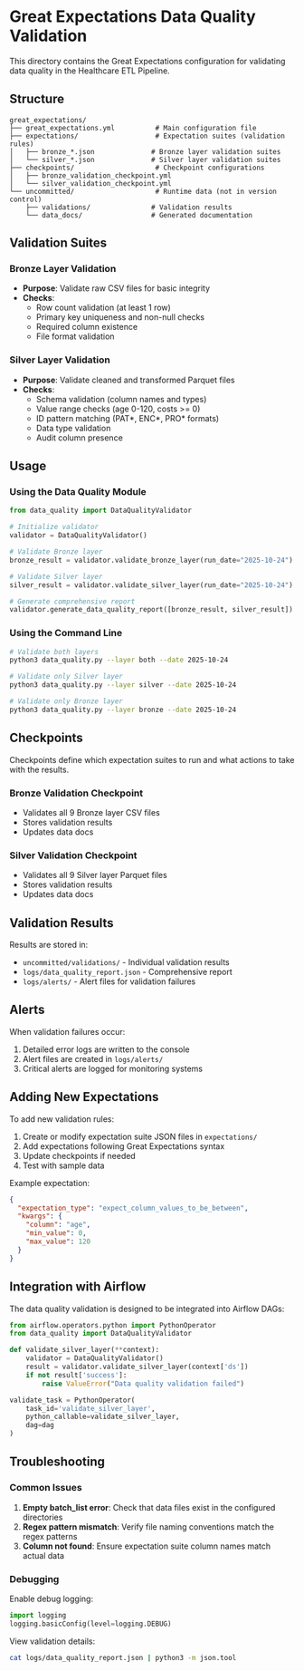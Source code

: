# Great Expectations Data Quality Validation

This directory contains the Great Expectations configuration for validating data quality in the Healthcare ETL Pipeline.

## Structure

```
great_expectations/
├── great_expectations.yml          # Main configuration file
├── expectations/                   # Expectation suites (validation rules)
│   ├── bronze_*.json              # Bronze layer validation suites
│   └── silver_*.json              # Silver layer validation suites
├── checkpoints/                    # Checkpoint configurations
│   ├── bronze_validation_checkpoint.yml
│   └── silver_validation_checkpoint.yml
└── uncommitted/                    # Runtime data (not in version control)
    ├── validations/               # Validation results
    └── data_docs/                 # Generated documentation
```

## Validation Suites

### Bronze Layer Validation
- **Purpose**: Validate raw CSV files for basic integrity
- **Checks**:
  - Row count validation (at least 1 row)
  - Primary key uniqueness and non-null checks
  - Required column existence
  - File format validation

### Silver Layer Validation
- **Purpose**: Validate cleaned and transformed Parquet files
- **Checks**:
  - Schema validation (column names and types)
  - Value range checks (age 0-120, costs >= 0)
  - ID pattern matching (PAT*, ENC*, PRO* formats)
  - Data type validation
  - Audit column presence

## Usage

### Using the Data Quality Module

```python
from data_quality import DataQualityValidator

# Initialize validator
validator = DataQualityValidator()

# Validate Bronze layer
bronze_result = validator.validate_bronze_layer(run_date="2025-10-24")

# Validate Silver layer
silver_result = validator.validate_silver_layer(run_date="2025-10-24")

# Generate comprehensive report
validator.generate_data_quality_report([bronze_result, silver_result])
```

### Using the Command Line

```bash
# Validate both layers
python3 data_quality.py --layer both --date 2025-10-24

# Validate only Silver layer
python3 data_quality.py --layer silver --date 2025-10-24

# Validate only Bronze layer
python3 data_quality.py --layer bronze --date 2025-10-24
```

## Checkpoints

Checkpoints define which expectation suites to run and what actions to take with the results.

### Bronze Validation Checkpoint
- Validates all 9 Bronze layer CSV files
- Stores validation results
- Updates data docs

### Silver Validation Checkpoint
- Validates all 9 Silver layer Parquet files
- Stores validation results
- Updates data docs

## Validation Results

Results are stored in:
- `uncommitted/validations/` - Individual validation results
- `logs/data_quality_report.json` - Comprehensive report
- `logs/alerts/` - Alert files for validation failures

## Alerts

When validation failures occur:
1. Detailed error logs are written to the console
2. Alert files are created in `logs/alerts/`
3. Critical alerts are logged for monitoring systems

## Adding New Expectations

To add new validation rules:

1. Create or modify expectation suite JSON files in `expectations/`
2. Add expectations following Great Expectations syntax
3. Update checkpoints if needed
4. Test with sample data

Example expectation:
```json
{
  "expectation_type": "expect_column_values_to_be_between",
  "kwargs": {
    "column": "age",
    "min_value": 0,
    "max_value": 120
  }
}
```

## Integration with Airflow

The data quality validation is designed to be integrated into Airflow DAGs:

```python
from airflow.operators.python import PythonOperator
from data_quality import DataQualityValidator

def validate_silver_layer(**context):
    validator = DataQualityValidator()
    result = validator.validate_silver_layer(context['ds'])
    if not result['success']:
        raise ValueError("Data quality validation failed")

validate_task = PythonOperator(
    task_id='validate_silver_layer',
    python_callable=validate_silver_layer,
    dag=dag
)
```

## Troubleshooting

### Common Issues

1. **Empty batch_list error**: Check that data files exist in the configured directories
2. **Regex pattern mismatch**: Verify file naming conventions match the regex patterns
3. **Column not found**: Ensure expectation suite column names match actual data

### Debugging

Enable debug logging:
```python
import logging
logging.basicConfig(level=logging.DEBUG)
```

View validation details:
```bash
cat logs/data_quality_report.json | python3 -m json.tool
```
